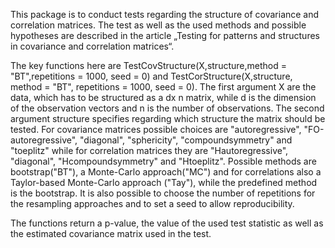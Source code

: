 This package is to conduct tests regarding the structure of covariance and correlation matrices. The test as well as the used methods and possible hypotheses are described in the article „Testing for patterns and structures in covariance and correlation matrices“.

The key functions here are TestCovStructure(X,structure,method = "BT",repetitions = 1000, seed = 0) and TestCorStructure(X,structure, method = "BT", repetitions = 1000, seed = 0). The first argument X are the data, which has to be structured as a dx n matrix, while d is the dimension of the observation vectors and n is the number of observations. The second argument structure specifies regarding which structure the matrix should be tested. For covariance matrices possible choices are
"autoregressive", "FO-autoregressive", "diagonal", "sphericity", "compoundsymmetry" and "toeplitz"
while for correlation matrices they are "Hautoregressive", "diagonal", "Hcompoundsymmetry" and "Htoeplitz".
Possible methods are bootstrap("BT"), a Monte-Carlo approach("MC") and for correlations also a Taylor-based Monte-Carlo approach ("Tay"), while the predefined method is the bootstrap. It is also possible to choose the number of repetitions for the resampling approaches and to set a seed to allow reproducibility.

The functions return a p-value, the value of the used test statistic as well as the estimated covariance matrix used in the test.
